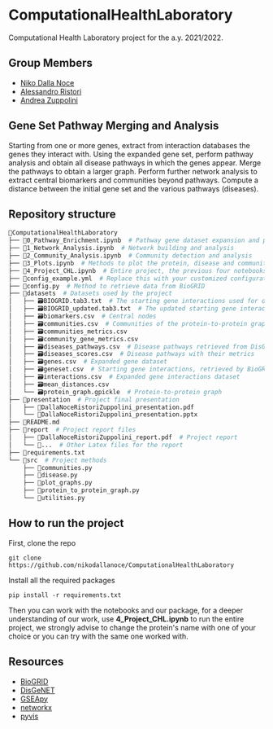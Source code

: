 # ComputationalHealthLaboratory
Computational Health Laboratory project for the a.y. 2021/2022.
## Group Members
- [Niko Dalla Noce](https://github.com/nikodallanoce)
- [Alessandro Ristori](https://github.com/RistoAle97)
- [Andrea Zuppolini](https://github.com/AndreZupp)
## Gene Set Pathway Merging and Analysis
Starting from one or more genes, extract from interaction databases the genes they interact with. Using the expanded gene set, perform pathway analysis and obtain all disease pathways in which the genes appear. Merge the pathways to obtain a larger graph. Perform further network analysis to extract central biomarkers and communities beyond pathways. Compute a distance between the initial gene set and the various pathways (diseases).
## Repository structure
```bash
📂ComputationalHealthLaboratory
├── 💼0_Pathway_Enrichment.ipynb  # Pathway gene dataset expansion and pathway enrichment
├── 💼1_Network_Analysis.ipynb  # Network building and analysis
├── 💼2_Community_Analysis.ipynb  # Community detection and analysis
├── 💼3_Plots.ipynb  # Methods to plot the protein, disease and community graphs
├── 💼4_Project_CHL.ipynb  # Entire project, the previous four notebooks combined
├── 📄config_example.yml  # Replace this with your customized configuration file
├── 📄config.py  # Method to retrieve data from BioGRID
├── 📂datasets  # Datasets used by the project
│   ├── 🗃️BIOGRID.tab3.txt  # The starting gene interactions used for our analysis
│   ├── 🗃️BIOGRID_updated.tab3.txt  # The updated starting gene interactions
│   ├── 🗃️biomarkers.csv  # Central nodes
│   ├── 🗃️communities.csv  # Communities of the protein-to-protein graph
│   ├── 🗃️communities_metrics.csv
│   ├── 🗃️community_gene_metrics.csv
│   ├── 🗃️diseases_pathways.csv  # Disease pathways retrieved from DisGeNET
│   ├── 🗃️diseases_scores.csv  # Disease pathways with their metrics
│   ├── 🗃️genes.csv  # Expanded gene dataset
│   ├── 🗃️geneset.csv  # Starting gene interactions, retrieved by BioGRID
│   ├── 🗃️interactions.csv  # Expanded gene interactions dataset
│   ├── 🗃️mean_distances.csv
│   └── 🗃️protein_graph.gpickle  # Protein-to-protein graph
├── 📂presentation  # Project final presentation
│   ├── 📄DallaNoceRistoriZuppolini_presentation.pdf
│   └── 📄DallaNoceRistoriZuppolini_presentation.pptx
├── 📄README.md
├── 📂report  # Project report files
│   ├── 📄DallaNoceRistoriZuppolini_report.pdf  # Project report
│   └── 📄...  # Other Latex files for the report
├── 📄requirements.txt
└── 📂src  # Project methods
    ├── 📄communities.py
    ├── 📄disease.py
    ├── 📄plot_graphs.py
    ├── 📄protein_to_protein_graph.py
    └── 📄utilities.py
```
## How to run the project
First, clone the repo
```
git clone https://github.com/nikodallanoce/ComputationalHealthLaboratory
```
Install all the required packages
```
pip install -r requirements.txt
```
Then you can work with the notebooks and our package, for a deeper understanding of our work, use **4_Project_CHL.ipynb** to run the entire project, we strongly advise to change the protein's name with one of your choice or you can try with the same one worked with.
## Resources
- [BioGRID](https://thebiogrid.com/)
- [DisGeNET](https://www.disgenet.org/)
- [GSEApy](https://github.com/zqfang/GSEApy)
- [networkx](https://github.com/networkx/networkx)
- [pyvis](https://github.com/WestHealth/pyvis)
